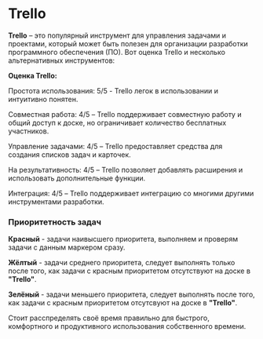 # Trello
  **Trello** – это популярный инструмент для управления задачами и проектами, который может быть полезен для организации разработки программного обеспечения (ПО). Вот оценка Trello и несколько альтернативных инструментов:

 **Оценка Trello:**

Простота использования: 5/5 - Trello легок в использовании и интуитивно понятен.

Совместная работа: 4/5 – Trello поддерживает совместную работу и общий доступ к доске, но ограничивает количество бесплатных участников.

Управление задачами: 4/5 – Trello предоставляет средства для создания списков задач и карточек.

На результативность: 4/5 – Trello позволяет добавлять расширения и использовать дополнительные функции.

Интеграция: 4/5 – Trello поддерживает интеграцию со многими другими инструментами разработки.

### Приоритетность задач

 **Красный** - задачи наивысшего приоритета, выполняем и проверям задачи с данным маркером сразу.
 
 **Жёлтый** - задачи среднего приоритета, следует выполнять только после того, как задачи с красным приоритетом отсутствуют на доске в **"Trello"**.
 
 **Зелёный** - задачи меньшего приоритета, следует выполнять после того, как задачи с красным приоритетом отсутсвуют на доске в **"Trello"**.

Стоит расспределять своё время правильно для быстрого, комфортного и продуктивного использования собственного времени.
